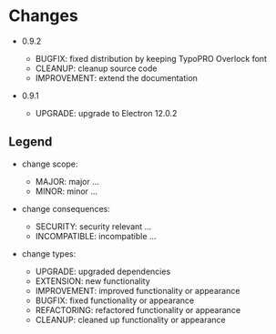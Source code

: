 
Changes
=======

- 0.9.2
    - BUGFIX: fixed distribution by keeping TypoPRO Overlock font 
    - CLEANUP: cleanup source code
    - IMPROVEMENT: extend the documentation

- 0.9.1
    - UPGRADE: upgrade to Electron 12.0.2

Legend
------

- change scope:
    - MAJOR:        major ...
    - MINOR:        minor ...

- change consequences:
    - SECURITY:     security relevant ...
    - INCOMPATIBLE: incompatible ...

- change types:
    - UPGRADE:      upgraded   dependencies
    - EXTENSION:    new        functionality
    - IMPROVEMENT:  improved   functionality or appearance
    - BUGFIX:       fixed      functionality or appearance
    - REFACTORING:  refactored functionality or appearance
    - CLEANUP:      cleaned up functionality or appearance

